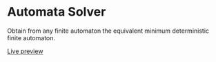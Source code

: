 # Automata Solver

Obtain from any finite automaton the equivalent minimum deterministic finite automaton.

[Live preview](https://jordigarciaventura.github.io/automata-solver/)
